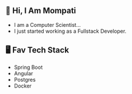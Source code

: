 <!-- - 👋 Hi, I’m Mompati.
- 👀 I’m interested in ...
- 🌱 I’m currently learning ...
- 💞️ I’m looking to collaborate on ...
- 📫 How to reach me ... -->

<!---
mr-erold/mr-erold is a ✨ special ✨ repository because its `README.md` (this file) appears on your GitHub profile.
You can click the Preview link to take a look at your changes.
--->

## 👋 Hi, I Am Mompati

- I am a Computer Scientist...
- I just started working as a Fullstack Developer.
 


## 🖥️ Fav Tech Stack

- Spring Boot
- Angular
- Postgres
- Docker
